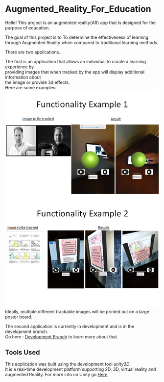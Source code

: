 <h1>Augmented_Reality_For_Education</h1>

Hello!
This project is an augmented reality(AR) app that is designed for the purpose of education. 

The goal of this project is to To determine the effectiveness of learning <br>through Augmented Reality when compared to traditional learning methods.


There are two applications.
<p>
The first is an application that allows an individual to curate a learning experience by
<br>
providing images that when tracked by the app will display additional information about
<br>
the image or provide 3d effects.
<br>
Here are some examples:
<br>
<img src="https://github.com/plourday/Augmented_Reality_For_Education/blob/a38785aa42efb047f13c2cbd3398d68919215210/Assets/images/demonstrations/functionality%20example%201.png">
<br>
<img src="https://github.com/plourday/Augmented_Reality_For_Education/blob/a38785aa42efb047f13c2cbd3398d68919215210/Assets/images/demonstrations/functionality%20example%202.png">
<br>
Ideally, multiple different trackable images will be printed out on a large poster board.
</p>
<p>
The second application is currently in development and is in the development branch.
<br>
Go here : <a href="https://github.com/plourday/Augmented_Reality_For_Education/tree/Development_Branch">
Development Branch<a> to learn more about that.
</p>

<h2>Tools Used</h2>
<p>
This application was built using the development tool <em>unity3D</em>.
<br>
It is a real-time development platform supporting 2D, 3D, virtual reality and augmented Reality. For more info on Unity go <a href="https://unity.com/">Here</a>
</p>
